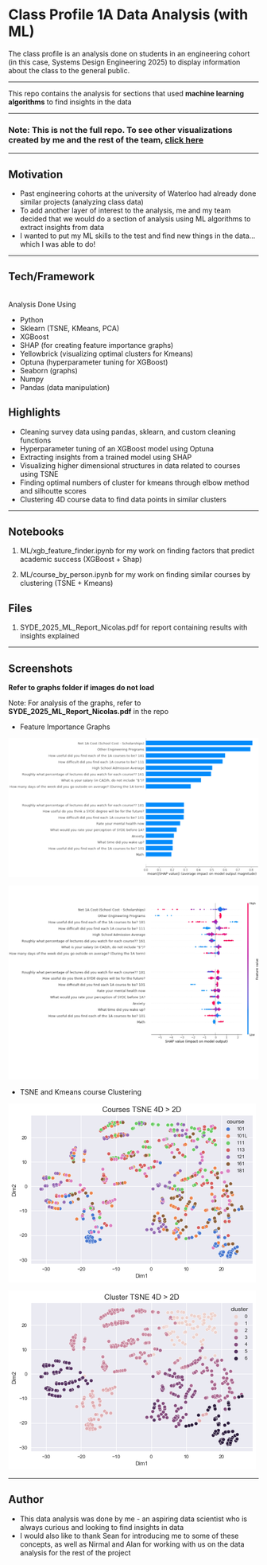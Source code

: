 # Class Profile 1A Data Analysis (with ML)

The class profile is an analysis done on students in an engineering cohort (in this case, Systems Design Engineering 2025) to display information about the class to the general public.

---

This repo contains the analysis for sections that used **machine learning algorithms** to find insights in the data

----

### Note: This is not the full repo. To see other visualizations created by me and the rest of the team, [click here](https://github.com/SYDE-25/Class-Profile1A-Data-Analysis)

___ 

## Motivation 
- Past engineering cohorts at the university of Waterloo had already done similar projects (analyzing class data)
- To add another layer of interest to the analysis, me and my team decided that we would do a section of analysis using ML algorithms to extract insights from data   
- I wanted to put my ML skills to the test and find new things in the data... which I was able to do!

--- --------------------------------

## Tech/Framework 
 <br>
Analysis Done Using 

- Python
- Sklearn (TSNE, KMeans, PCA)
- XGBoost
- SHAP (for creating feature importance graphs)
- Yellowbrick (visualizing optimal clusters for Kmeans)
- Optuna (hyperparameter tuning for XGBoost)
- Seaborn (graphs)
- Numpy 
- Pandas (data manipulation)

## Highlights 
- Cleaning survey data using pandas, sklearn, and custom cleaning functions
- Hyperparameter tuning of an XGBoost model using Optuna 
- Extracting insights from a trained model using SHAP 
- Visualizing higher dimensional structures in data related to courses using TSNE
- Finding optimal numbers of cluster for kmeans through elbow method and silhoutte scores
- Clustering 4D course data to find data points in similar clusters

---- ------

## Notebooks

1. ML/xgb_feature_finder.ipynb for my work on finding factors that predict academic success (XGBoost + Shap)

2. ML/course_by_person.ipynb for my work on finding similar courses by clustering (TSNE + Kmeans)

## Files 
1. SYDE_2025_ML_Report_Nicolas.pdf for report containing results with insights explained

-----


## Screenshots

**Refer to graphs folder if images do not load**

Note: For analysis of the graphs, refer to **SYDE_2025_ML_Report_Nicolas.pdf** in the repo

- Feature Importance Graphs

![SHAP 1](https://github.com/Nick-palmar/class_profile_1A_data_ML_analysis/blob/main/graphs/1A_shar_bar_good.png)

![SHAP 2](https://github.com/Nick-palmar/class_profile_1A_data_ML_analysis/blob/main/graphs/shap_graph_2.jpeg)

- TSNE and Kmeans course Clustering

![TSNE by Course](https://github.com/Nick-palmar/class_profile_1A_data_ML_analysis/blob/main/graphs/1A_Course_TSNE.png)

![TSNE by Cluster](https://github.com/Nick-palmar/class_profile_1A_data_ML_analysis/blob/main/graphs/1A_Cluster_TSNE.png)

---- 

## Author 
- This data analysis was done by me - an aspiring data scientist who is always curious and looking to find insights in data 
- I would also like to thank Sean for introducing me to some of these concepts, as well as Nirmal and Alan for working with us on the data analysis for the rest of the project